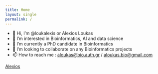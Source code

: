 ```yaml
---
title: Home
layout: single
permalink: /
---
```


- 👋 Hi, I’m @loukalexis or Alexios Loukas
- 👀 I’m interested in Bioinformatics, AI and data science
- 🌱 I’m currently a PhD candidate in Bioinformatics
- 💞️ I’m looking to collaborate on any Bioinformatics projects
- 📫 How to reach me : aloukas@bio.auth.gr / aloukas.bio@gmail.com


[Alexios](alex_loukas)

<!---
loukalexis/loukalexis is a ✨ special ✨ repository because its `README.md` (this file) appears on your GitHub profile.
You can click the Preview link to take a look at your changes.
--->
